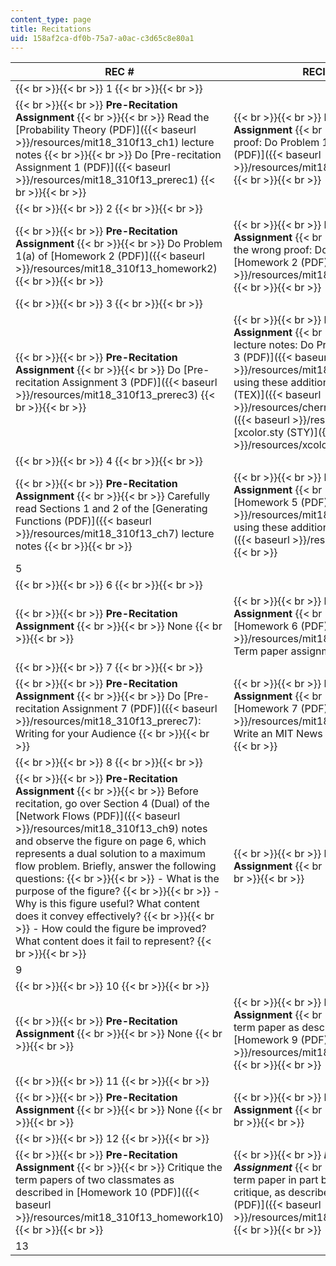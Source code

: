 ```yaml
---
content_type: page
title: Recitations
uid: 158af2ca-df0b-75a7-a0ac-c3d65c8e80a1
---
```


| REC # | RECITATIONS |
| --- | --- |
|  {{< br >}}{{< br >}} 1 {{< br >}}{{< br >}}  || {{< td-colspan 2 >}} {{< br >}}{{< br >}} **Math Topics**: Probability: Sample Spaces {{< br >}}{{< br >}} **Writing Topics**: Precision, Rigor, Formality {{< br >}}{{< br >}} **Description**: Work through the process of generating a rigorous proof of Problem 1 of Homework 1 (below) with emphasis on choosing an appropriate sample space. {{< br >}}{{< br >}} {{< /td-colspan >}} ||
|  {{< br >}}{{< br >}} **Pre-Recitation Assignment** {{< br >}}{{< br >}} Read the [Probability Theory (PDF)]({{< baseurl >}}/resources/mit18_310f13_ch1) lecture notes {{< br >}}{{< br >}} Do [Pre-recitation Assignment 1 (PDF)]({{< baseurl >}}/resources/mit18_310f13_prerec1) {{< br >}}{{< br >}}  |  {{< br >}}{{< br >}} **Post-Recitation Assignment** {{< br >}}{{< br >}} Write a proof: Do Problem 1 of [Homework 1 (PDF)]({{< baseurl >}}/resources/mit18_310f13_homework1) {{< br >}}{{< br >}}  |
|  {{< br >}}{{< br >}} 2 {{< br >}}{{< br >}}  || {{< td-colspan 2 >}} {{< br >}}{{< br >}} **Math Topics**: Probability: Independence & Multiplication {{< br >}}{{< br >}} **Writing Topics**: Proof Rigor & Level of Detail {{< br >}}{{< br >}} **Description**: Discuss the proof in the pre‐recitation assignment and how it breaks down, with emphasis on the importance of independence and how the choice of notation obscures whether the events are independent. {{< br >}}{{< br >}} {{< /td-colspan >}} ||
|  {{< br >}}{{< br >}} **Pre-Recitation Assignment** {{< br >}}{{< br >}} Do Problem 1(a) of [Homework 2 (PDF)]({{< baseurl >}}/resources/mit18_310f13_homework2) {{< br >}}{{< br >}}  |  {{< br >}}{{< br >}} **Post-Recitation Assignment** {{< br >}}{{< br >}} Correct the wrong proof: Do Problem 1(b) of [Homework 2 (PDF)]({{< baseurl >}}/resources/mit18_310f13_homework2) {{< br >}}{{< br >}}  |
|  {{< br >}}{{< br >}} 3 {{< br >}}{{< br >}}  || {{< td-colspan 2 >}} {{< br >}}{{< br >}} **Math Topics**: Chernoff Bound {{< br >}}{{< br >}} **Writing Topics**: Explanatory and Guiding Text {{< br >}}{{< br >}} **Description**: Draw the logic of the proof of Chernoff bound, both to demonstrate that the flow of text may or may not match the flow of the underlying logic and to ensure understanding of the proof. Then discuss where the Chernoff bound lecture notes would benefit from additional guiding or explanatory text. "Guiding text" helps readers see the structure of the text or of the logic, while "explanatory text" helps readers understand or elaborates upon the logical argument. {{< br >}}{{< br >}} {{< /td-colspan >}} ||
|  {{< br >}}{{< br >}} **Pre-Recitation Assignment** {{< br >}}{{< br >}} Do [Pre-recitation Assignment 3 (PDF)]({{< baseurl >}}/resources/mit18_310f13_prerec3) {{< br >}}{{< br >}}  |  {{< br >}}{{< br >}} **Post-Recitation Assignment** {{< br >}}{{< br >}} Revise lecture notes: Do Problem 1 of [Homework 3 (PDF)]({{< baseurl >}}/resources/mit18_310f13_homework3) using these additional files [chernoff.tex (TEX)]({{< baseurl >}}/resources/chernoff), [ulem.sty (STY)]({{< baseurl >}}/resources/ulem), [xcolor.sty (STY)]({{< baseurl >}}/resources/xcolor) {{< br >}}{{< br >}}  |
|  {{< br >}}{{< br >}} 4 {{< br >}}{{< br >}}  || {{< td-colspan 2 >}} {{< br >}}{{< br >}} **Math Topics**: None {{< br >}}{{< br >}} **Writing Topics**: Information Order and Connectivity (Cohesion) {{< br >}}{{< br >}} **Description**: Briefly summarize "[The Science of Scientific Writing](http://www.americanscientist.org/issues/pub/the-science-of-scientific-writing/1)" by Gopen and Swan and use the worksheet (below) to solidify the ideas. Analyze Sample Proofs 1 and 2 (below), which are modified from the lecture notes to show how connectivity (cohesion) can be created by starting sentences with "old information that links backward" and using it to introduce the sentence's important new information. Sketch the proof's logic to demonstrate that although text is one-dimensional, it must communicate logic that is multidimensional. A sketch of the logic can provide ideas for how to approach this challenge. {{< br >}}{{< br >}} [Worksheet: Improving Information Order and Connectivity (PDF)]({{< baseurl >}}/resources/mit18_310f13_worksheet2) {{< br >}}{{< br >}} [Sample Proofs 1 and 2 (PDF)]({{< baseurl >}}/resources/mit18_310f13sample3) {{< br >}}{{< br >}} ![This resource may not render correctly in a screen reader.](/images/inacessible.gif)[Sketch of the Logic (PDF)]({{< baseurl >}}/resources/mit18_310f13_proofsketch) {{< br >}}{{< br >}} {{< /td-colspan >}} ||
|  {{< br >}}{{< br >}} **Pre-Recitation Assignment** {{< br >}}{{< br >}} Carefully read Sections 1 and 2 of the [Generating Functions (PDF)]({{< baseurl >}}/resources/mit18_310f13_ch7) lecture notes {{< br >}}{{< br >}}  |  {{< br >}}{{< br >}} **Post-Recitation Assignment** {{< br >}}{{< br >}} Do [Homework 5 (PDF)]({{< baseurl >}}/resources/mit18_310f13_homework5) using these additional files [hw5.tex (TEX)]({{< baseurl >}}/resources/hw5) {{< br >}}{{< br >}}  |
| 5 || {{< td-colspan 2 >}}**Review for Exam 1**: Work through [Practice Exam 1 (PDF)]({{< baseurl >}}/resources/mit18_310f13_pracexam1){{< /td-colspan >}} ||
|  {{< br >}}{{< br >}} 6 {{< br >}}{{< br >}}  || {{< td-colspan 2 >}} {{< br >}}{{< br >}} **Math Topics**: Simplex and Linear Programming Practice {{< br >}}{{< br >}} **Writing Topics**: Although this recitation does not have an explicit communication topic, it models drawing-to-learn. {{< br >}}{{< br >}} **Description**: After reviewing some of the questions on the exam, work through a two-dimensional example of the simplex method while graphing each step to see how the simplex method can be understood visually.{{< /td-colspan >}} ||
|  {{< br >}}{{< br >}} **Pre-Recitation Assignment** {{< br >}}{{< br >}} None {{< br >}}{{< br >}}  |  {{< br >}}{{< br >}} **Post-Recitation Assignment** {{< br >}}{{< br >}} Work on [Homework 6 (PDF)]({{< baseurl >}}/resources/mit18_310f13_homework6): Term paper assignment {{< br >}}{{< br >}}  |
|  {{< br >}}{{< br >}} 7 {{< br >}}{{< br >}}  || {{< td-colspan 2 >}} {{< br >}}{{< br >}} **Math Topics**: None {{< br >}}{{< br >}} **Writing Topics**: Audiences, Explaining a Topic to an Informal Audience {{< br >}}{{< br >}} **Description**: Discuss how communication is affected by context, not only for _MIT News_ articles, but in other contexts as well, including journal articles. Discuss how to explain generating functions, union bound, and the max flow / min cut theorem to a nontechnical audience.{{< /td-colspan >}} ||
|  {{< br >}}{{< br >}} **Pre-Recitation Assignment** {{< br >}}{{< br >}} Do [Pre-recitation Assignment 7 (PDF)]({{< baseurl >}}/resources/mit18_310f13_prerec7): Writing for your Audience {{< br >}}{{< br >}}  |  {{< br >}}{{< br >}} **Post-Recitation Assignment** {{< br >}}{{< br >}} Do [Homework 7 (PDF)]({{< baseurl >}}/resources/mit18_310f13_homework7): Write an MIT News style article {{< br >}}{{< br >}}  |
|  {{< br >}}{{< br >}} 8 {{< br >}}{{< br >}}  || {{< td-colspan 2 >}} {{< br >}}{{< br >}} **Math Topics**: Linear Programming Duality {{< br >}}{{< br >}} **Writing Topics**: Designing Visuals {{< br >}}{{< br >}} **Description**: Discuss the meaning of the figure in the Pre-Recitation Assignment, its purpose, and how it could be revised to communicate more effectively.{{< /td-colspan >}} ||
|  {{< br >}}{{< br >}} **Pre-Recitation Assignment** {{< br >}}{{< br >}} Before recitation, go over Section 4 (Dual) of the [Network Flows (PDF)]({{< baseurl >}}/resources/mit18_310f13_ch9) notes and observe the figure on page 6, which represents a dual solution to a maximum flow problem. Briefly, answer the following questions: {{< br >}}{{< br >}} \- What is the purpose of the figure? {{< br >}}{{< br >}} \- Why is this figure useful? What content does it convey effectively? {{< br >}}{{< br >}} \- How could the figure be improved? What content does it fail to represent? {{< br >}}{{< br >}}  |  {{< br >}}{{< br >}} **Post-Recitation Assignment** {{< br >}}{{< br >}} None {{< br >}}{{< br >}}  |
| 9 || {{< td-colspan 2 >}}**Review for Exam 2**: Work through [Practice Exam 2 (PDF)]({{< baseurl >}}/resources/mit18_310f13_pracexam2){{< /td-colspan >}} ||
|  {{< br >}}{{< br >}} 10 {{< br >}}{{< br >}}  || {{< td-colspan 2 >}} {{< br >}}{{< br >}} **Math Topics**: Euclid's Algorithm & Number Theory {{< br >}}{{< br >}} **Writing Topics**: None {{< br >}}{{< br >}} **Description**: Work through [Problems Related to Euclid's Algorithm and Number Theory (PDF)]({{< baseurl >}}/resources/mit18_310f13_rec10).{{< /td-colspan >}} ||
|  {{< br >}}{{< br >}} **Pre-Recitation Assignment** {{< br >}}{{< br >}} None {{< br >}}{{< br >}}  |  {{< br >}}{{< br >}} **Post-Recitation Assignment** {{< br >}}{{< br >}} Revise the term paper as described in Problem 1 of [Homework 9 (PDF)]({{< baseurl >}}/resources/mit18_310f13_homework9) {{< br >}}{{< br >}}  |
|  {{< br >}}{{< br >}} 11 {{< br >}}{{< br >}}  || {{< td-colspan 2 >}} {{< br >}}{{< br >}} **Math Topics**: Primality Testing & RSA {{< br >}}{{< br >}} **Writing Topics**: None {{< br >}}{{< br >}} **Description**: Work through problems related to fast modular exponentiation, primality testing, and Carmichael numbers.  {{< br >}}{{< br >}} {{< /td-colspan >}} ||
|  {{< br >}}{{< br >}} **Pre-Recitation Assignment** {{< br >}}{{< br >}} None {{< br >}}{{< br >}}  |  {{< br >}}{{< br >}} **Post-Recitation Assignment** {{< br >}}{{< br >}} None {{< br >}}{{< br >}}  |
|  {{< br >}}{{< br >}} 12 {{< br >}}{{< br >}}  || {{< td-colspan 2 >}} {{< br >}}{{< br >}} **Math Topics**: None {{< br >}}{{< br >}} **Writing Topics**: Peer Critique {{< br >}}{{< br >}} **Description**: In small groups, students discuss their papers. {{< /td-colspan >}} ||
|  {{< br >}}{{< br >}} **Pre-Recitation Assignment** {{< br >}}{{< br >}} Critique the term papers of two classmates as described in [Homework 10 (PDF)]({{< baseurl >}}/resources/mit18_310f13_homework10) {{< br >}}{{< br >}}  |  {{< br >}}{{< br >}} **_Post-Recitation Assignment_** {{< br >}}{{< br >}} Revise the term paper in part based on the peer critique, as described in [Homework 6 (PDF)]({{< baseurl >}}/resources/mit18_310f13_homework6) {{< br >}}{{< br >}}  |
| 13 || {{< td-colspan 2 >}}**Review for Exam 3**: Work through [Practice Exam 3 (PDF)]({{< baseurl >}}/resources/mit18_310f13_pracexam3){{< /td-colspan >}} |